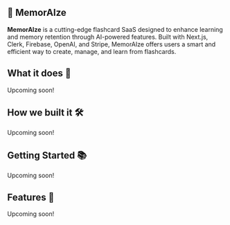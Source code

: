 ## 🧠 MemorAIze

**MemorAIze** is a cutting-edge flashcard SaaS designed to enhance learning and memory retention through AI-powered features. Built with Next.js, Clerk, Firebase, OpenAI, and Stripe, MemorAIze offers users a smart and efficient way to create, manage, and learn from flashcards.

## What it does 🚀

Upcoming soon!

## How we built it 🛠️

Upcoming soon!

## Getting Started 📚

Upcoming soon!

## Features 🌟

Upcoming soon!